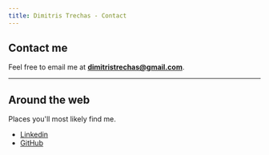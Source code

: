```yaml
---
title: Dimitris Trechas - Contact
---
```


## Contact me

Feel free to email me at **dimitristrechas@gmail.com**.

---

## Around the web

Places you'll most likely find me.

- [Linkedin](https://www.linkedin.com/in/dimitristrechas/)
- [GitHub](https://github.com/dimitristrechas)
